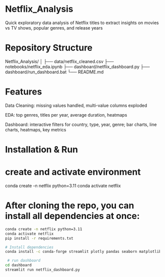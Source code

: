 # Netflix_Analysis
Quick exploratory data analysis of Netflix titles to extract insights on movies vs TV shows, popular genres, and release years

# Repository Structure

Netflix_Analysis/
│
├── data/netflix_cleaned.csv
├── notebooks/netflix_eda.ipynb
├── dashboard/netflix_dashboard.py
├── dashboard/run_dashboard.bat
└── README.md

# Features

Data Cleaning: missing values handled, multi-value columns exploded

EDA: top genres, titles per year, average duration, heatmaps

Dashboard: interactive filters for country, type, year, genre; bar charts, line charts, heatmaps, key metrics

# Installation & Run


 # create and activate environment
conda create -n netflix python=3.11
conda activate netflix

# After cloning the repo, you can install all dependencies at once:

```bash
conda create -n netflix python=3.11
conda activate netflix
pip install -r requirements.txt

# Install dependencies
conda install -c conda-forge streamlit plotly pandas seaborn matplotlib

 # run dashboard
cd dashboard
streamlit run netflix_dashboard.py

